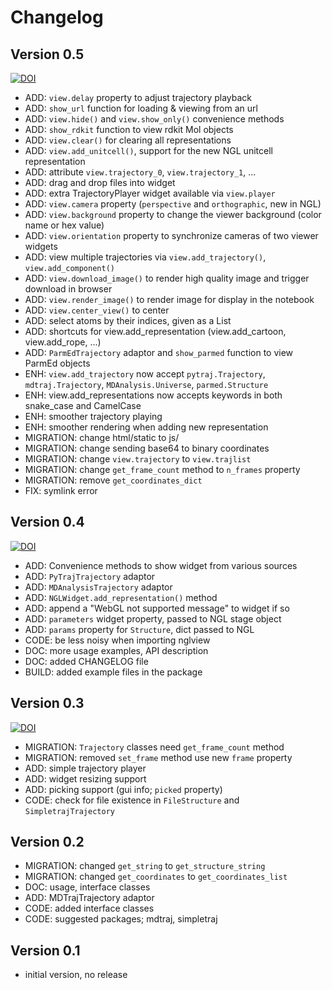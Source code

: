 Changelog
=========

Version 0.5
-----------

[![DOI](https://zenodo.org/badge/doi/10.5281/zenodo.55409.svg)](http://dx.doi.org/10.5281/zenodo.55409)

* ADD: `view.delay` property to adjust trajectory playback
* ADD: `show_url` function for loading & viewing from an url
* ADD: `view.hide()` and `view.show_only()` convenience methods
* ADD: `show_rdkit` function to view rdkit Mol objects
* ADD: `view.clear()` for clearing all representations
* ADD: `view.add_unitcell()`, support for the new NGL unitcell representation
* ADD: attribute `view.trajectory_0`, `view.trajectory_1`, ...
* ADD: drag and drop files into widget
* ADD: extra TrajectoryPlayer widget available via `view.player`
* ADD: `view.camera` property (`perspective` and `orthographic`, new in NGL) 
* ADD: `view.background` property to change the viewer background (color name or hex value)
* ADD: `view.orientation` property to synchronize cameras of two viewer widgets
* ADD: view multiple trajectories via `view.add_trajectory()`, `view.add_component()`
* ADD: `view.download_image()` to render high quality image and trigger download in browser
* ADD: `view.render_image()` to render image for display in the notebook
* ADD: `view.center_view()` to center
* ADD: select atoms by their indices, given as a List 
* ADD: shortcuts for view.add_representation (view.add_cartoon, view.add_rope, ...)
* ADD: `ParmEdTrajectory` adaptor and `show_parmed` function to view ParmEd objects
* ENH: `view.add_trajectory` now accept `pytraj.Trajectory`, `mdtraj.Trajectory`, `MDAnalysis.Universe`, `parmed.Structure`
* ENH: view.add_representations now accepts keywords in both snake_case and CamelCase
* ENH: smoother trajectory playing
* ENH: smoother rendering when adding new representation
* MIGRATION: change html/static to js/
* MIGRATION: change sending base64 to binary coordinates
* MIGRATION: change `view.trajectory` to `view.trajlist`
* MIGRATION: change `get_frame_count` method to `n_frames` property
* MIGRATION: remove `get_coordinates_dict`
* FIX: symlink error


Version 0.4
-----------

[![DOI](https://zenodo.org/badge/doi/10.5281/zenodo.46373.svg)](http://dx.doi.org/10.5281/zenodo.46373)

* ADD: Convenience methods to show widget from various sources
* ADD: `PyTrajTrajectory` adaptor
* ADD: `MDAnalysisTrajectory` adaptor
* ADD: `NGLWidget.add_representation()` method
* ADD: append a "WebGL not supported message" to widget if so
* ADD: `parameters` widget property, passed to NGL stage object
* ADD: `params` property for `Structure`, dict passed to NGL
* CODE: be less noisy when importing nglview
* DOC: more usage examples, API description
* DOC: added CHANGELOG file
* BUILD: added example files in the package


Version 0.3
-----------

[![DOI](https://zenodo.org/badge/doi/10.5281/zenodo.44700.svg)](http://dx.doi.org/10.5281/zenodo.44700)

* MIGRATION: `Trajectory` classes need `get_frame_count` method
* MIGRATION: removed `set_frame` method use new `frame` property
* ADD: simple trajectory player
* ADD: widget resizing support
* ADD: picking support (gui info; `picked` property)
* CODE: check for file existence in `FileStructure` and `SimpletrajTrajectory`


Version 0.2
-----------

* MIGRATION: changed `get_string` to `get_structure_string`
* MIGRATION: changed `get_coordinates` to `get_coordinates_list`
* DOC: usage, interface classes
* ADD: MDTrajTrajectory adaptor
* CODE: added interface classes
* CODE: suggested packages; mdtraj, simpletraj


Version 0.1
-----------

* initial version, no release
